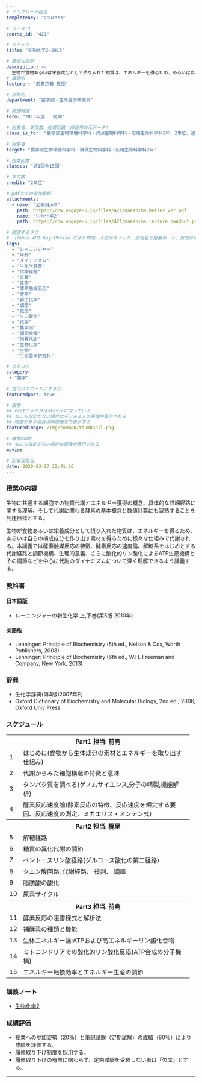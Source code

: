 ```yaml
---
# テンプレート指定
templateKey: "courses"

# コースID
course_id: "421"

# タイトル
title: "生物化学2-2013"

# 簡単な説明
description: >-
  生物が食物あるいは栄養成分として摂り入れた物質は、エネルギーを得るため、あるいは自らの構成成分を作り出す素材を得るために様々な仕組みで代謝される。本講義では酵素触媒反応の特徴、酵素反応の速度論、解糖系をはじめとする代謝経路と調節機構、生理的意義、さらに酸化的リン酸化によるATP生産機構とその調節などを中心に代謝のダイナミズムについて深く理解できるよう講義する。 ....
# 講師名
lecturer: "前島正義 教授"

# 部局名
department: "農学部／生命農学研究科"

# 開講時限
term: "2013年度	前期"

# 対象者、単位数、授業回数（修正用の元データ）
class_is_for: "農学部生物環境科学科・資源生物科学科・応用生命科学科2年、2単位、週1回全15回"

# 対象者
target: "農学部生物環境科学科・資源生物科学科・応用生命科学科2年"

# 授業回数
classes: "週1回全15回"

# 単位数
credit: "2単位"

# pdfなどの追加資料
attachments:
  - name: "公開用pdf" 
    path: https://ocw.nagoya-u.jp/files/421/maeshima better ver.pdf
  - name: "生物化学2" 
    path: https://ocw.nagoya-u.jp/files/421/maeshima_lecture_handout.pdf

# 関連するタグ
# （Yahoo API Key-Phrase により取得。入力はタイトル、部局名と授業ホーム、出力はキーフレーズ（tags））
tags:
  - "レーニンジャー"
  - "年刊"
  - "ダイナミズム"
  - "生化学辞典"
  - "代謝経路"
  - "意義"
  - "食物"
  - "酵素触媒反応"
  - "酵素"
  - "新生化学"
  - "調節"
  - "概念"
  - "リン酸化"
  - "代謝"
  - "農学部"
  - "調節機構"
  - "物質代謝"
  - "生物化学"
  - "生物"
  - "生命農学研究科"

# カテゴリ
category:
 - "農学"

# 色付けのロールにするか
featuredpost: true

# 画像
## rootフォルダはstaticになっている
## なにも指定がない場合はデフォルトの画像が表示される
## 映像がある場合は映像優先で表示する
featuredimage: /img/common/thumbnail.png

# 映像のURL
## なにも指定がない場合は画像が表示される
movie: 

# 記事投稿日
date: 2020-03-17 22:41:26
---
```


### 授業の内容

生物に共通する細胞での物質代謝とエネルギー獲得の概念、具体的な詳細経路に関する理解、そして代謝に関わる酵素の基本概念と数値計算にも習熟することを到達目標とする。 

生物が食物あるいは栄養成分として摂り入れた物質は、エネルギーを得るため、あるいは自らの構成成分を作り出す素材を得るために様々な仕組みで代謝される。本講義では酵素触媒反応の特徴、酵素反応の速度論、解糖系をはじめとする代謝経路と調節機構、生理的意義、さらに酸化的リン酸化によるATP生産機構とその調節などを中心に代謝のダイナミズムについて深く理解できるよう講義する。








### 教科書

#### 日本語版

  * レーニンジャーの新生化学 上,下巻(第5版 2010年)

#### 英語版

  * Lehninger: Principle of Biochemistry (5th ed., Nelson & Cox, Worth Publishers, 2008)
  * Lehninger: Principle of Biochemistry (6th ed., W.H. Freeman and Company, New York, 2013)

### 辞典

  * 生化学辞典(第4版)2007年刊
  * Oxford Dictionary of Biochemistry and Molecular Biology, 2nd ed., 2006, Oxford Univ Press


<h3>スケジュール</h3>
<table class="basic" width="455">
<tr>
<th width="455" class="center" colspan="2">Part1    担当: 前島</th>
</tr>
<tr>
<td width="20" class="center">1</td>
<td width="435" class="center">はじめに(食物から生体成分の素材とエネルギーを取り出す仕組み)</td>
</tr>
<tr>
<td width="20" class="center">2</td>
<td width="435" class="center">代謝からみた細胞構造の特徴と意味</td>
</tr>
<tr>
<td width="20" class="center">3</td>
<td width="435" class="center">タンパク質を調べる(ゲノムサイエンス,分子の精製,機能解析)</td>
</tr>
<tr>
<td width="20" class="center">4</td>
<td width="435" class="center">酵素反応速度論(酵素反応の特徴、反応速度を規定する要因、反応速度の測定、ミカエリス・メンテン式)</td>
</tr>
<tr>
<th width="455" class="center" colspan="2">Part2    担当: 梶尾</th>
</tr>
<tr>
<td width="20" class="center">5</td>
<td width="435" class="center">解糖経路</td>
</tr>
<tr>
<td width="20" class="center">6</td>
<td width="435" class="center">糖質の異化代謝の調節</td>
</tr>
<tr>
<td width="20" class="center">7</td>
<td width="435" class="center">ペントースリン酸経路(グルコース酸化の第二経路)</td>
</tr>
<tr>
<td width="20" class="center">8</td>
<td width="435" class="center">クエン酸回路: 代謝経路、 役割、 調節</td>
</tr>
<tr>
<td width="20" class="center">9</td>
<td width="435" class="center">脂肪酸の酸化</td>
</tr>
<tr>
<td width="20" class="center">10</td>
<td width="435" class="center">尿素サイクル</td>
</tr>
<tr>
<th width="455" class="center" colspan="2">Part3    担当: 前島</th>
</tr>
<tr>
<td width="20" class="center">11</td>
<td width="435" class="center">酵素反応の阻害様式と解析法</td>
</tr>
<tr>
<td width="20" class="center">12</td>
<td width="435" class="center">補酵素の種類と機能</td>
</tr>
<tr>
<td width="20" class="center">13</td>
<td width="435" class="center">生体エネルギー論:ATPおよび高エネルギーリン酸化合物</td>
</tr>
<tr>
<td width="20" class="center">14</td>
<td width="435" class="center">ミトコンドリアでの酸化的リン酸化反応(ATP合成の分子機構)</td>
</tr>
<tr>
<td width="20" class="center">15</td>
<td width="435" class="center">エネルギー転換効率とエネルギー生産の調節</td>
</tr>
</table>


### 講義ノート

- [生物化学2](https://ocw.nagoya-u.jp/files/421/maeshima_lecture_handout.pdf) 





### 成績評価

  * 授業への参加姿勢（20％）と筆記試験（定期試験）の成績（80％）により成績を評価する。
  * 履修取り下げ制度を採用する。
  * 履修取り下げの有無に関わらず、定期試験を受験しない者は「欠席」とする。





-----